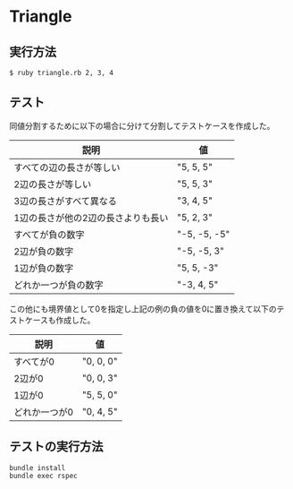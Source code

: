 # Triangle

## 実行方法

````
$ ruby triangle.rb 2, 3, 4
````

## テスト


同値分割するために以下の場合に分けて分割してテストケースを作成した。

| 説明                         | 値       |
|------------------------------|---------|
| すべての辺の長さが等しい         |"5, 5, 5"|
| 2辺の長さが等しい               | "5, 5, 3"|
| 3辺の長さがすべて異なる          |"3, 4, 5"|
| 1辺の長さが他の2辺の長さよりも長い|"5, 2, 3"|
| すべてが負の数字                |"-5, -5, -5"|
| 2辺が負の数字                   |"-5, -5, 3"|
| 1辺が負の数字                   |"5, 5, -3"|
| どれか一つが負の数字             |"-3, 4, 5"|

この他にも境界値として0を指定し上記の例の負の値を0に置き換えて以下のテストケースも作成した。

| 説明                         | 値       |
|------------------------------|---------|
| すべてが0                |"0, 0, 0"|
| 2辺が0                   |"0, 0, 3"|
| 1辺が0                   |"5, 5, 0"|
| どれか一つが0             |"0, 4, 5"|

## テストの実行方法

````
bundle install
bundle exec rspec
````
